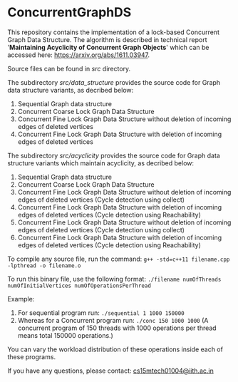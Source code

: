 # ConcurrentGraphDS
This repository contains the implementation of a lock-based Concurrent Graph Data Structure.
The algorithm is described in technical report '**Maintaining Acyclicity of Concurrent Graph Objects**' which can be accessed here: https://arxiv.org/abs/1611.03947.

Source files can be found in *src* directory.

The subdirectory *src/data_structure* provides the source code for Graph data structure variants, as decribed below:
1. Sequential Graph data structure
2. Concurrent Coarse Lock Graph Data Structure
3. Concurrent Fine Lock Graph Data Structure without deletion of incoming edges of deleted vertices
4. Concurrent Fine Lock Graph Data Structure with deletion of incoming edges of deleted vertices

The subdirectory *src/acyclicity* provides the source code for Graph data structure variants which maintain acyclicity, as decribed below:
1. Sequential Graph data structure
2. Concurrent Coarse Lock Graph Data Structure
3. Concurrent Fine Lock Graph Data Structure without deletion of incoming edges of deleted vertices (Cycle detection using collect)
4. Concurrent Fine Lock Graph Data Structure with deletion of incoming edges of deleted vertices (Cycle detection using Reachability)
5. Concurrent Fine Lock Graph Data Structure without deletion of incoming edges of deleted vertices (Cycle detection using collect)
6. Concurrent Fine Lock Graph Data Structure with deletion of incoming edges of deleted vertices (Cycle detection using Reachability)

To compile any source file, run the command:
`g++ -std=c++11 filename.cpp -lpthread -o filename.o`

To run this binary file, use the following format:
`./filename numOfThreads numOfInitialVertices numOfOperationsPerThread`

Example:
1. For sequential program run: `./sequential 1 1000 150000`
2. Whereas for a Concurrent program run: `./conc 150 1000 1000`
(A concurrent program of 150 threads with 1000 operations per thread means total 150000 operations.)

You can vary the workload distribution of these operations inside each of these programs.

If you have any questions, please contact: cs15mtech01004@iith.ac.in
